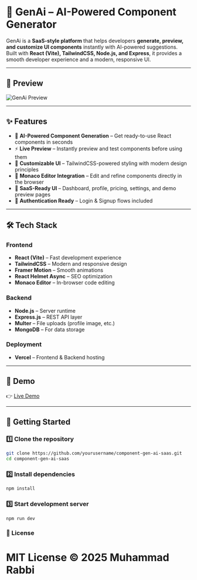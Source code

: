 # 🚀 GenAi – AI-Powered Component Generator  

GenAi is a **SaaS-style platform** that helps developers **generate, preview, and customize UI components** instantly with AI-powered suggestions.  
Built with **React (Vite), TailwindCSS, Node.js, and Express**, it provides a smooth developer experience and a modern, responsive UI.  

---

## 📸 Preview  
![GenAi Preview](./public/preview.png)  
 

---

## ✨ Features  
- 🤖 **AI-Powered Component Generation** – Get ready-to-use React components in seconds  
- ⚡ **Live Preview** – Instantly preview and test components before using them  
- 🎨 **Customizable UI** – TailwindCSS-powered styling with modern design principles  
- 📝 **Monaco Editor Integration** – Edit and refine components directly in the browser  
- 🌙 **SaaS-Ready UI** – Dashboard, profile, pricing, settings, and demo preview pages  
- 🔐 **Authentication Ready** – Login & Signup flows included  

---

## 🛠️ Tech Stack  

### Frontend  
- **React (Vite)** – Fast development experience  
- **TailwindCSS** – Modern and responsive design  
- **Framer Motion** – Smooth animations  
- **React Helmet Async** – SEO optimization  
- **Monaco Editor** – In-browser code editing  

### Backend  
- **Node.js** – Server runtime  
- **Express.js** – REST API layer  
- **Multer** – File uploads (profile image, etc.)  
- **MongoDB**  – For data storage 

### Deployment  
- **Vercel** – Frontend & Backend hosting  
 

---

## 🔗 Demo  
👉 [Live Demo](https://genai-dev.vercel.app/)  

---

## 🚀 Getting Started  

### 1️⃣ Clone the repository  
```bash
git clone https://github.com/yourusername/component-gen-ai-saas.git
cd component-gen-ai-saas
```
### 2️⃣ Install dependencies
```bash
npm install
```
### 3️⃣ Start development server
```bach
npm run dev
```
### 📄 License
# MIT License © 2025 Muhammad Rabbi

